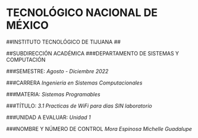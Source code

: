  
# TECNOLÓGICO NACIONAL DE MÉXICO #
##INSTITUTO TECNOLÓGICO DE TIJUANA ##

##SUBDIRECCIÓN ACADÉMICA
###DEPARTAMENTO DE SISTEMAS Y COMPUTACIÓN

###SEMESTRE:
*Agosto - Diciembre 2022*

###CARRERA
*Ingeniería en Sistemas Computacionales*

###MATERIA:
*Sistemas Programables*

###TÍTULO:
*3.1 Practicas de WiFi para dias SIN laboratorio*

###UNIDAD A EVALUAR:
*Unidad 1*

###NOMBRE Y NÚMERO DE CONTROL
*Mora Espinosa Michelle Guadalupe*

